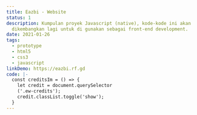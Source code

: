 ```yaml
---
title: Eazbi - Website
status: 1
description: Kumpulan proyek Javascript (native), kode-kode ini akan
  dikembangkan lagi untuk di gunakan sebagai front-end development.
date: 2021-01-26
tags:
  - prototype
  - html5
  - css3
  - javascript
linkDemo: https://eazbi.rf.gd
code: |-
  const creditsIm = () => {
    let credit = document.querySelector
    ('.ew-credits');
    credit.classList.toggle('show');
  }
---
```

